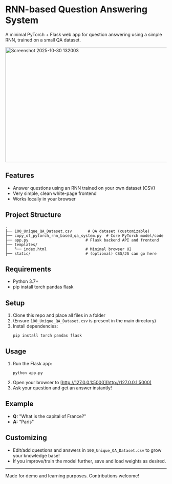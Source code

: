 # RNN-based Question Answering System

A minimal PyTorch + Flask web app for question answering using a simple RNN, trained on a small QA dataset.

<img width="1050" height="360" alt="Screenshot 2025-10-30 132003" src="https://github.com/user-attachments/assets/45649e50-2d01-4bbf-bf75-97867552aa09" />

## Features
- Answer questions using an RNN trained on your own dataset (CSV)
- Very simple, clean white-page frontend
- Works locally in your browser

## Project Structure
```
.
├── 100_Unique_QA_Dataset.csv       # QA dataset (customizable)
├── copy_of_pytorch_rnn_based_qa_system.py  # Core PyTorch model/code
├── app.py                         # Flask backend API and frontend
├── templates/
│   └── index.html                 # Minimal browser UI
├── static/                        # (optional) CSS/JS can go here
```

## Requirements
- Python 3.7+
- pip install torch pandas flask

## Setup
1. Clone this repo and place all files in a folder
2. (Ensure `100_Unique_QA_Dataset.csv` is present in the main directory)
3. Install dependencies:
    ```
    pip install torch pandas flask
    ```

## Usage
1. Run the Flask app:
    ```
    python app.py
    ```
2. Open your browser to [http://127.0.0.1:5000](http://127.0.0.1:5000)
3. Ask your question and get an answer instantly!

## Example
- **Q:** "What is the capital of France?"
- **A:** "Paris"

## Customizing
- Edit/add questions and answers in `100_Unique_QA_Dataset.csv` to grow your knowledge base!
- If you improve/train the model further, save and load weights as desired.

---

Made for demo and learning purposes. Contributions welcome!
